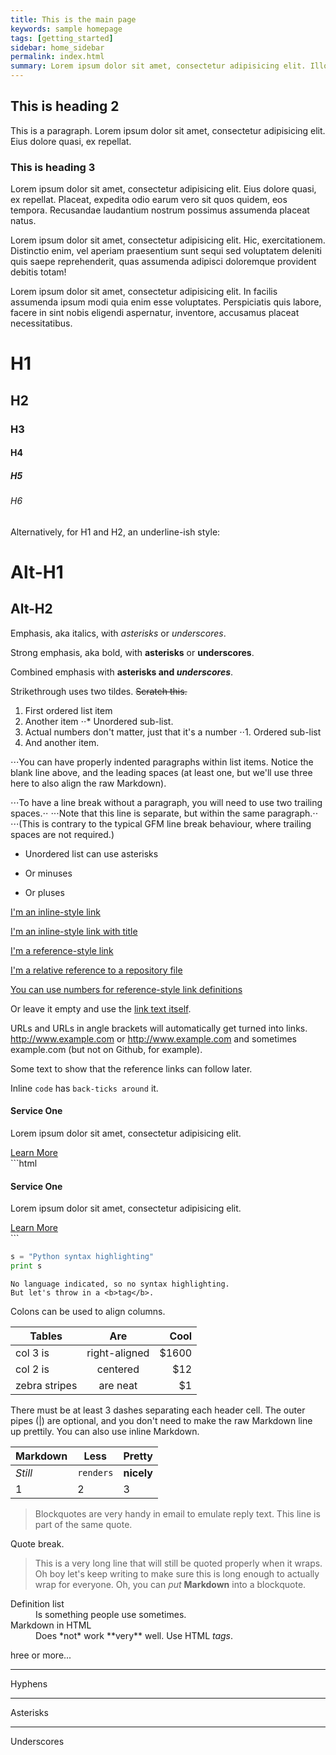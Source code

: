 ```yaml
---
title: This is the main page
keywords: sample homepage
tags: [getting_started]
sidebar: home_sidebar
permalink: index.html
summary: Lorem ipsum dolor sit amet, consectetur adipisicing elit. Illo itaque, totam labore est accusamus ut atque voluptatum odit doloremque dolores suscipit ad reprehenderit vero pariatur debitis laboriosam enim soluta vel.
---
```


## This is heading 2

This is a paragraph. Lorem ipsum dolor sit amet, consectetur adipisicing elit. Eius dolore quasi, ex repellat.

### This is heading 3 

Lorem ipsum dolor sit amet, consectetur adipisicing elit. Eius dolore quasi, ex repellat. Placeat, expedita odio earum vero sit quos quidem, eos tempora. Recusandae laudantium nostrum possimus assumenda placeat natus. 

Lorem ipsum dolor sit amet, consectetur adipisicing elit. Hic, exercitationem. Distinctio enim, vel aperiam praesentium sunt sequi sed voluptatem deleniti quis saepe reprehenderit, quas assumenda adipisci doloremque provident debitis totam!

Lorem ipsum dolor sit amet, consectetur adipisicing elit. In facilis assumenda ipsum modi quia enim esse voluptates. Perspiciatis quis labore, facere in sint nobis eligendi aspernatur, inventore, accusamus placeat necessitatibus.

# H1

## H2

### H3

#### H4

##### H5

###### H6

Alternatively, for H1 and H2, an underline-ish style:

Alt-H1
======

Alt-H2
------

Emphasis, aka italics, with *asterisks* or _underscores_.

Strong emphasis, aka bold, with **asterisks** or __underscores__.

Combined emphasis with **asterisks and _underscores_**.

Strikethrough uses two tildes. ~~Scratch this.~~

1. First ordered list item
2. Another item
⋅⋅* Unordered sub-list. 
1. Actual numbers don't matter, just that it's a number
⋅⋅1. Ordered sub-list
4. And another item.

⋅⋅⋅You can have properly indented paragraphs within list items. Notice the blank line above, and the leading spaces (at least one, but we'll use three here to also align the raw Markdown).

⋅⋅⋅To have a line break without a paragraph, you will need to use two trailing spaces.⋅⋅
⋅⋅⋅Note that this line is separate, but within the same paragraph.⋅⋅
⋅⋅⋅(This is contrary to the typical GFM line break behaviour, where trailing spaces are not required.)

* Unordered list can use asterisks
- Or minuses
+ Or pluses

[I'm an inline-style link](https://www.google.com)

[I'm an inline-style link with title](https://www.google.com "Google's Homepage")

[I'm a reference-style link][Arbitrary case-insensitive reference text]

[I'm a relative reference to a repository file](../blob/master/LICENSE)

[You can use numbers for reference-style link definitions][1]

Or leave it empty and use the [link text itself].

URLs and URLs in angle brackets will automatically get turned into links. 
http://www.example.com or <http://www.example.com> and sometimes 
example.com (but not on Github, for example).

Some text to show that the reference links can follow later.

[arbitrary case-insensitive reference text]: https://www.mozilla.org
[1]: http://slashdot.org
[link text itself]: http://www.reddit.com

Inline `code` has `back-ticks around` it.

<div class="panel-body">
    <h4>Service One</h4>
    <p>Lorem ipsum dolor sit amet, consectetur adipisicing elit.</p>
    <a href="#" class="btn btn-primary">Learn More</a>
</div>
```html
<div class="panel-body">
    <h4>Service One</h4>
    <p>Lorem ipsum dolor sit amet, consectetur adipisicing elit.</p>
    <a href="#" class="btn btn-primary">Learn More</a>
</div>
```
 
```python
s = "Python syntax highlighting"
print s
```
 
```
No language indicated, so no syntax highlighting. 
But let's throw in a <b>tag</b>.
```

Colons can be used to align columns.

| Tables        | Are           | Cool  |
| ------------- |:-------------:| -----:|
| col 3 is      | right-aligned | $1600 |
| col 2 is      | centered      |   $12 |
| zebra stripes | are neat      |    $1 |

There must be at least 3 dashes separating each header cell.
The outer pipes (|) are optional, and you don't need to make the 
raw Markdown line up prettily. You can also use inline Markdown.

Markdown | Less | Pretty
--- | --- | ---
*Still* | `renders` | **nicely**
1 | 2 | 3

> Blockquotes are very handy in email to emulate reply text.
> This line is part of the same quote.

Quote break.

> This is a very long line that will still be quoted properly when it wraps. Oh boy let's keep writing to make sure this is long enough to actually wrap for everyone. Oh, you can *put* **Markdown** into a blockquote. 

<dl>
  <dt>Definition list</dt>
  <dd>Is something people use sometimes.</dd>

  <dt>Markdown in HTML</dt>
  <dd>Does *not* work **very** well. Use HTML <em>tags</em>.</dd>
</dl>

hree or more...

---

Hyphens

***

Asterisks

___

Underscores
